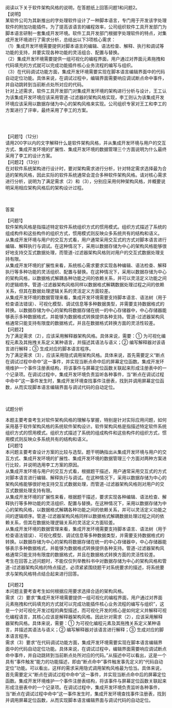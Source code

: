 <div class="detail lh2"><p>阅读以下关于软件架构风格的说明，在答题纸上回答问题1和问题2。<br/>【说明】<br/>某软件公司为其新推出的字处理软件设计了一种脚本语言，专门用于开发该字处理软件的附加功能插件。为了提高该语言的编程效率，公司组织软件工具开发部门为脚本语言研制一套集成开发环境。软件工具开发部门根据字处理软件的特点，对集成开发环境进行了需求分析，总结出以下3项核心需求：<br/>（1）集成开发环境需要提供对脚本语言的编辑、语法检查、解释、执行和调试等功能的支持，并要实现各种功能的灵活组合、配置与替换。<br/>（2）集成开发环境需要提供一组可视化的编程界面，用户通过对界面元素拖拽和代码填充的方式就可以完成功能插件核心业务流程的编写与组织。<br/>（3）在代码调试功能方面，集成开发环境需要实现在脚本语言编辑界面中的代码自动定位功能。具体来说，在调试过程中，编辑界面需要响应调试断点命中事件，并自动跳转到当前断点处所对应的代码。<br/>针对上述需求，软件工具开发部门对集成开发环境的架构进行分析与设计，王工认为该集成开发环境应该采用管道-过滤器的架构风格实现，李工则认为该集成开发环境应该采用以数据存储为中心的架构风格来实现。公司组织专家对王工和李工的方案进行了评审，最终采用了李工的方案。</p><br/><br/><p>
【问题1】（12分）<br/>
请用200字以内的文字解释什么是软件架构风格，并从集成开发环境与用户的交互方式、集成开发环境的扩展性、集成开发环境的数据管理三个方面说明为什么最终采用了李工的设计方案。<br/>
【问题2】（13分）<br/>
在对软件系统架构进行设计时，要对架构需求进行分析，针对特定需求选择最为合适的架构风格，因此实际的软件系统通常会混合多种软件架构风格。请对核心需求进行分析，说明为了满足需求（2）和（3），分别应采用何种架构风格，并概要说明采用相应架构风格后的架构设计过程。</p><br/><br/>答案<br/><p>【问题1】<br/>软件架构风格是指描述特定软件系统组织方式的惯用模式。组织方式描述了系统的组成构件和这些构件的组织方式，惯用模式则反映众多系统共有的结构和语义。<br/>从集成开发环境与用户的交互方式看，用户通常采用交互式的方式对脚本语言进行编辑、解释执行与调试。在这种情况下，采用以数据存储为中心的架构风格能够很好地支持交互式数据处理，而管道-过滤器架构风格则对用户的交互式数据处理支持有限。<br/>从集成开发环境的扩展性来看，系统核心需求要求实现各种编辑、语法检查、解释执行等多种功能的灵活组织、配置与替换。在这种情况下，采用以数据存储为中心的架构风格，以数据格式解耦各种功能之间的依赖关系，并可以灵活定义功能之间的逻辑顺序。管道-过滤器架构风格同样以数据格式解耦数据处理过程之间的依赖关系，但其在数据处理逻辑关系的灵活定义方面较差。<br/>从集成开发环境的数据管理来看，集成开发环境需要支持脚本语言、语法树（用于检查语法错误）、可视化模型、调试信息等多种数据类型，并需要支持数据格式的转换。以数据存储为中心的架构将数据存储在统一的中心存储器中，中心存储器能够表示多种数据格式，并能够为数据格式转换提供各种支持。管道-过滤器架构风格通常只能支持有限度的数据格式，并且在数据格式转换方面的灵活性较差。<br/>【问题2】<br/>为了满足需求（2），应该采用解释器架构风格。具体来说，需要：① 为可视化编程元素及其拖拽关系定义某种语言，并描述其语法与语义；② 编写解释器对该语言进行解释；③ 生成对应的脚本语言程序。<br/>为了满足需求（3），应该采用隐式调用架构风格。具体来说，首先需要定义“断点在调试过程中命中”这一事件，并实现当断点命中后的屏幕定位函数。集成开发环境维护一个事件注册表结构，将该事件与屏幕定位函数关联起来形成注册表中的一个记录项。在调试过程中，集成开发环境负责监听各种事件，当“断点在调试过程中命中”这一事件发生时，集成开发环境查找事件注册表，找到并调用屏幕定位函数，从而实现脚本语言编辑界面与调试代码的自动定位。<br/></p><br/><br/>试题分析<br/><p>
本题主要考查考生对软件架构风格的理解与掌握，特别是针对实际应用问题，如何采用基于软件架构风格的系统软件架构设计。软件架构风格是指描述特定软件系统组织方式的惯用模式。组织方式描述了系统的组成构件和这些构件的组织方式，惯用模式则反映众多系统共有的结构和语义。<br/>
【问题1】<br/>
本问题主要考查设计方案的比较与选型。题干明确指出从集成开发环境与用户的交互方式、集成开发环境的扩展性、集成开发环境的数据管理三个方面对两种方案进行比较，并说明选用李工方案的原因。<br/>
从集成开发环境与用户的交互方式看，根据题干描述，用户通常采用交互式的方式对脚本语言进行编辑、解释执行与调试。在这种情况下，采用以数据存储为中心的架构风格能够很好地支持交互式数据处理，而管道-过滤器架构风格则对用户的交互式数据处理支持有限。<br/>
从集成开发环境的扩展性来看，根据题干描述，要求实现各种编辑、语法检查、解释执行等多种功能的灵活组织、配置与替换。在这种情况下，采用以数据存储为中心的架构风格，以数据格式解耦各种功能之间的依赖关系，并可以灵活定义功能之间的逻辑顺序。管道-过滤器架构风格同样以数据格式解耦数据处理过程之间的依赖关系，但其在数据处理逻辑关系的灵活定义方面较差。<br/>
从集成开发环境的数据管理来看，集成开发环境需要支持脚本语言、语法树（用于检查语法错误）、可视化模型、调试信息等多种数据类型，并需要支持数据格式的转换。以数据存储为中心的架构将数据存储在统一的中心存储器中，中心存储器能够表示多种数据格式，并能够为数据格式转换提供各种支持。管道-过滤器架构风格通常只能支持有限度的数据格式，并且在数据格式转换方面的灵活性较差。<br/>
考生在回答上述问题时，不能仅仅列举教科书中对数据存储为中心的架构风格和管道-过滤器架构风格的特点描述，必须紧紧围绕题干对系统要求的描述，将系统要求与架构风格特点结合起来进行回答。<br/></p><p>【问题2】<br/>本问题主要考查考生如何根据应用要求选择合适的架构风格。<br/>需求（2）要求“集成开发环境需要提供一组可视化的编程界面，用户通过对界面元素拖拽和代码填充的方式就可以完成功能插件核心业务流程的编写与组织”，这是一个对可视化开发过程的典型描述，而可视化开发的核心是如何定义并解释可视化编程语言，其核心应该是解释器架构风格。因此针对需求（2），应该采用解释器架构风格。具体来说，需要：① 为可视化编程元素及其拖拽关系定义某种语言，并描述其语法与语义；② 编写解释器对该语言进行解释；③ 生成对应的脚本语言程序。<br/>需求（3）要求“在代码调试功能方面，集成开发环境需要实现在脚本语言编辑界面中的代码自动定位功能。具体来说，在调试过程中，编辑界面需要响应调试断点命中事件，并自动跳转到当前断点处所对应的代码。”从描述中可以看出，这是一个具有“事件触发”能力的功能描述，即由“断点命中”事件触发事先定义的“代码自动定位”功能。可以看出，这样的需求采用隐式调用架构风格最为恰当。具体来说，首先需要定义“断点在调试过程中命中”这一事件，并实现当断点命中后的屏幕定位函数。集成开发环境维护一个事件注册表结构，将该事件与屏幕定位函数关联起来形成注册表中的一个记录项。在调试过程中，集成开发环境负责监听各种事件，当“断点在调试过程中命中”这一事件发生时，集成开发环境查找事件注册表，找到并调用屏幕定位函数，从而实现脚本语言编辑界面与调试代码的自动定位。<br/></p></div>